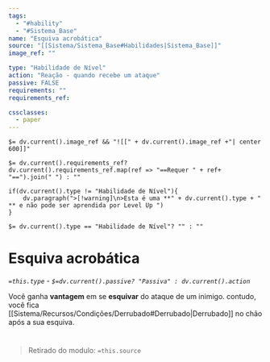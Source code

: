 ```yaml
---
tags:
  - "#hability"
  - "#Sistema_Base"
name: "Esquiva acrobática"
source: "[[Sistema/Sistema_Base#Habilidades|Sistema_Base]]"
image_ref: ""

type: "Habilidade de Nível"
action: "Reação - quando recebe um ataque"
passive: FALSE
requirements: ""
requirements_ref:  

cssclasses:
  - paper
---
```

`$= dv.current().image_ref && "![[" + dv.current().image_ref +"| center 600]]"`


`$= dv.current().requirements_ref? dv.current().requirements_ref.map(ref => "==Requer " + ref+ "==").join(" ") : ""`

```dataviewjs
if(dv.current().type != "Habilidade de Nível"){
	dv.paragraph(">[!warning]\n>Esta é uma **" + dv.current().type + " ** e não pode ser aprendida por Level Up ")
}
```


`$= dv.current().type == "Habilidade de Nível"? "" : ""`
# Esquiva acrobática
*`=this.type` - `$=dv.current().passive? "Passiva" : dv.current().action`*

Você ganha **vantagem** em se **esquivar** do ataque de um inimigo. contudo, você fica [[Sistema/Recursos/Condições/Derrubado#Derrubado|Derrubado]] no chão após a sua esquiva.


#
> Retirado do modulo: `=this.source`